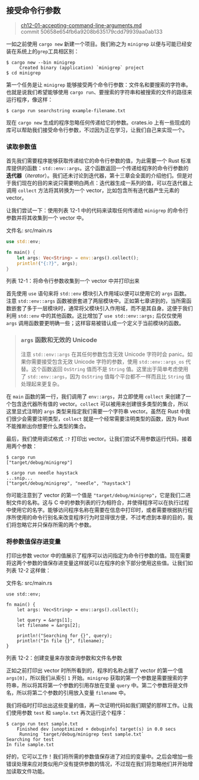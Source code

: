 ## 接受命令行参数

> [ch12-01-accepting-command-line-arguments.md](https://github.com/rust-lang/book/blob/master/second-edition/src/ch12-01-accepting-command-line-arguments.md)
> <br>
> commit 50658e654fb6a9208b635179cdd79939aa0ab133

一如之前使用 `cargo new` 新建一个项目。我们称之为 `minigrep` 以便与可能已经安装在系统上的`grep`工具相区别：

```text
$ cargo new --bin minigrep
     Created binary (application) `minigrep` project
$ cd minigrep
```

第一个任务是让 `minigrep` 能够接受两个命令行参数：文件名和要搜索的字符串。也就是说我们希望能够使用 `cargo run`、要搜索的字符串和被搜索的文件的路径来运行程序，像这样：

```text
$ cargo run searchstring example-filename.txt
```

现在 `cargo new` 生成的程序忽略任何传递给它的参数。crates.io 上有一些现成的库可以帮助我们接受命令行参数，不过因为正在学习，让我们自己来实现一个。

### 读取参数值

首先我们需要程序能够获取传递给它的命令行参数的值，为此需要一个 Rust 标准库提供的函数：`std::env::args`。这个函数返回一个传递给程序的命令行参数的 **迭代器**（*iterator*）。我们还未讨论到迭代器，第十三章会全面的介绍他们。但是对于我们现在的目的来说只需要明白两点：迭代器生成一系列的值，可以在迭代器上调用 `collect` 方法将其转换为一个 vector，比如包含所有迭代器产生元素的 vector。

让我们尝试一下：使用列表 12-1 中的代码来读取任何传递给 `minigrep` 的命令行参数并将其收集到一个 vector 中。

<span class="filename">文件名: src/main.rs</span>

```rust
use std::env;

fn main() {
    let args: Vec<String> = env::args().collect();
    println!("{:?}", args);
}
```

列表 12-1：将命令行参数收集到一个 vector 中并打印出来

首先使用 `use` 语句来将 `std::env` 模块引入作用域以便可以使用它的 `args` 函数。注意 `std::env::args` 函数被嵌套进了两层模块中。正如第七章讲到的，当所需函数嵌套了多于一层模块时，通常将父模块引入作用域，而不是其自身。这便于我们利用 `std::env` 中的其他函数。这比增加了 `use std::env::args;` 后仅仅使用 `args` 调用函数要更明确一些；这样容易被错认成一个定义于当前模块的函数。

> ### `args` 函数和无效的 Unicode
>
> 注意 `std::env::args` 在其任何参数包含无效 Unicode 字符时会 panic。如果你需要接受包含无效 Unicode 字符的参数，使用 `std::env::args_os` 代替。这个函数返回 `OsString` 值而不是 `String` 值。这里出于简单考虑使用了 `std::env::args`，因为 `OsString` 值每个平台都不一样而且比 `String` 值处理起来更复杂。

在 `main` 函数的第一行，我们调用了 `env::args`，并立即使用 `collect` 来创建了一个包含迭代器所有值的 vector。`collect` 可以被用来创建很多类型的集合，所以这里显式注明的 `args` 类型来指定我们需要一个字符串 vector。虽然在 Rust 中我们很少会需要注明类型，`collect` 就是一个经常需要注明类型的函数，因为 Rust 不能推断出你想要什么类型的集合。

最后，我们使用调试格式 `:?` 打印出 vector。让我们尝试不用参数运行代码，接着用两个参数：

```text
$ cargo run
["target/debug/minigrep"]

$ cargo run needle haystack
...snip...
["target/debug/minigrep", "needle", "haystack"]
```

你可能注意到了 vector 的第一个值是 `"target/debug/minigrep"`，它是我们二进制文件的名称。这与 C 中的参数列表的行为相符合，并使得程序可以在执行过程中使用它的名字。能够访问程序名称在需要在信息中打印时，或者需要根据执行程序所使用的命令行别名来改变程序行为时显得很方便，不过考虑到本章的目的，我们将忽略它并只保存所需的两个参数。

### 将参数值保存进变量

打印出参数 vector 中的值展示了程序可以访问指定为命令行参数的值。现在需要将这两个参数的值保存进变量这样就可以在程序的余下部分使用这些值。让我们如列表 12-2 这样做：

<span class="filename">文件名: src/main.rs</span>

```rust,should_panic
use std::env;

fn main() {
    let args: Vec<String> = env::args().collect();

    let query = &args[1];
    let filename = &args[2];

    println!("Searching for {}", query);
    println!("In file {}", filename);
}
```

列表 12-2：创建变量来存放查询参数和文件名参数

正如之前打印出 vector 时所所看到的，程序的名称占据了 vector 的第一个值 `args[0]`，所以我们从索引 `1` 开始。`minigrep` 获取的第一个参数是需要搜索的字符串，所以将其将第一个参数的引用存放在变量 `query` 中。第二个参数将是文件名，所以将第二个参数的引用放入变量 `filename` 中。

我们将临时打印出出这些变量的值，再一次证明代码如我们期望的那样工作。让我们使用参数 `test` 和 `sample.txt` 再次运行这个程序：

```text
$ cargo run test sample.txt
    Finished dev [unoptimized + debuginfo] target(s) in 0.0 secs
     Running `target/debug/minigrep test sample.txt`
Searching for test
In file sample.txt
```

好的，它可以工作！我们将所需的参数值保存进了对应的变量中。之后会增加一些错误处理来应对类似用户没有提供参数的情况，不过现在我们将忽略他们并开始增加读取文件功能。
